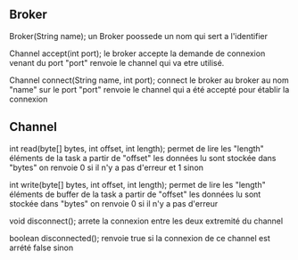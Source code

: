 ## Broker

Broker(String name);
un Broker poossede un nom qui sert a l'identifier

Channel accept(int port);
le broker accepte la demande de connexion venant du port "port"
renvoie le channel qui va etre utilisé.

Channel connect(String name, int port);
connect le broker au broker au nom "name" sur le port "port"
renvoie le channel qui a été accepté pour établir la connexion

## Channel

int read(byte[] bytes, int offset, int length);
permet de lire les "length" éléments de la task a partir de "offset"
les données lu sont stockée dans "bytes"
on renvoie 0 si il n'y a pas d'erreur et 1 sinon

int write(byte[] bytes, int offset, int length);
permet de lire les "length" éléments de buffer de la task a partir de "offset"
les données lu sont stockée dans "bytes"
on renvoie 0 si il n'y a pas d'erreur

void disconnect();
arrete la connexion entre les deux extremité du channel

boolean disconnected();
renvoie true si la connexion de ce channel est arrété false sinon
